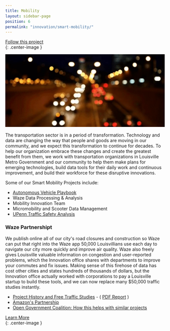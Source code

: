 ```yaml
---
title: Mobility
layout: sidebar-page
position: 6
permalink: "innovation/smart-mobility/"
---
```


<div class="end-xs hidden-xs col-md-4 button-wrap">
<a class="usa-button usa-button-outline link--external" href="https://public.govdelivery.com/accounts/KYLOUISVILLE/subscriber/new?category_id=KYLOUISVILLE_C72" target="_blank">Follow this project</a>
</div>{: .center-image }

![Mobility is transforming](/assets/img/projects/smart-mobility/smart-mobility.jpg)

The transportation sector is in a period of transformation. Technology and data are changing the way that people and goods are moving in our community, and we expect this transformation to continue for decades. To help our organization embrace these changes and create the greatest benefit from them, we work with transportation organizations in Louisville Metro Government and our community to help them make plans for emerging technologies, build data tools for their daily work and continuous improvement, and build their workforce for these disruptive innovations.

Some of our Smart Mobility Projects include:
* [Autonomous Vehicle Playbook](https://av.louisvilleky.gov/)
* Waze Data Processing & Analysis
* Mobility Innovation Team
* Micromobility and Scooter Data Management
* [UPenn Traffic Safety Analysis](https://insiderlouisville.com/government/infrastructure/a-new-data-project-aims-to-predict-louisville-traffic-collisions/)

### Waze Partnershipt

We publish online all of our city's road closures and construction so Waze can put that right into the Waze app 50,000 Louisvillians use each day to navigate our city more quickly and improve air quality.   Waze also freely gives Louisville valuable information on congestion and user-reported problems, which the Innovation office shares with departments to improve your commutes and fix issues.  Making sense of this firehose of data has cost other cities and states hundreds of thousands of dollars, but the Innovation office actually worked with corporations to pay a Louisville startup to build these tools, and we can now replace many $50,000 traffic studies instantly. 

* [Project History and Free Traffic Studies](https://medium.com/louisville-metro-opi2/how-we-do-free-traffic-studies-with-waze-data-and-how-you-can-too-a550b0728f65) - ( [PDF Report](https://drive.google.com/file/d/1viZ_IoyP5nyY4bFp9NH7IsHjhO7KkWFn/view) )
* [Amazon's Partnership](https://aws.amazon.com/blogs/publicsector/city-of-louisville-builds-a-traffic-analysis-model-using-open-data-and-machine-learning/)
* [Open Government Coalition: How this helps with similar projects](https://datasmart.ash.harvard.edu/news/article/how-create-open-source-projects-and-get-private-companies-pay-it-0)

<div class="end-xs hidden-xs col-md-3 button-wrap">
<a class="usa-button usa-button-outline link--external" href="https://projects.lsvll.io/projects/smart-mobility/">Learn More</a>
</div>{: .center-image }
